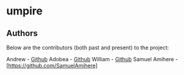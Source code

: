 # umpire











## Authors
Below are the contributors (both past and present) to the project:

Andrew - [Github](https://github.com/kojomensahonums)
Adobea - [Github]()
William - [Github]()
Samuel Amihere - [https://github.com/SamuelAmihere]